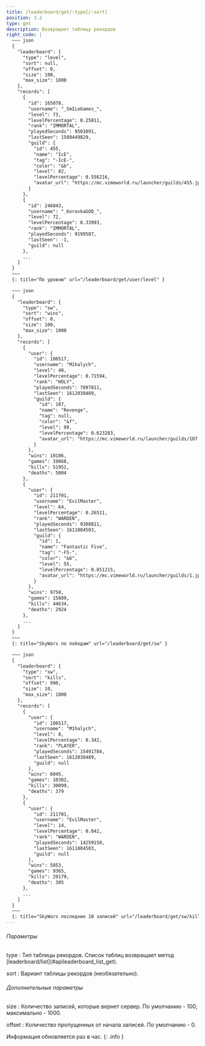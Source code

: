 ```yaml
---
title: /leaderboard/get/:type[/:sort]
position: 3.2
type: get
description: Возвращает таблицу рекордов
right_code: |
  ~~~ json
  {
    "leaderboard": {
      "type": "level",
      "sort": null,
      "offset": 0,
      "size": 100,
      "max_size": 1000
    },
    "records": [
      {
        "id": 165070,
        "username": "_SmILeGames_",
        "level": 73,
        "levelPercentage": 0.25811,
        "rank": "IMMORTAL",
        "playedSeconds": 9501091,
        "lastSeen": 1580449829,
        "guild": {
          "id": 455,
          "name": "IcE",
          "tag": "-IcE-",
          "color": "&b",
          "level": 82,
          "levelPercentage": 0.556216,
          "avatar_url": "https://mc.vimeworld.ru/launcher/guilds/455.jpg"
        }
      },
      {
        "id": 246843,
        "username": "_KorovkaGOD_",
        "level": 72,
        "levelPercentage": 0.33993,
        "rank": "IMMORTAL",
        "playedSeconds": 9199587,
        "lastSeen": -1,
        "guild": null
      },
      ...
    ]
  }
  ~~~
  {: title="По уровню" url="/leaderboard/get/user/level" }

  ~~~ json
  {
    "leaderboard": {
      "type": "sw",
      "sort": "wins",
      "offset": 0,
      "size": 100,
      "max_size": 1000
    },
    "records": [
      {
        "user": {
          "id": 186517,
          "username": "M1halych",
          "level": 40,
          "levelPercentage": 0.71594,
          "rank": "HOLY",
          "playedSeconds": 7897811,
          "lastSeen": 1612038489,
          "guild": {
            "id": 107,
            "name": "Revenge",
            "tag": null,
            "color": "&f",
            "level": 99,
            "levelPercentage": 0.623283,
            "avatar_url": "https://mc.vimeworld.ru/launcher/guilds/107.png"
          }
        },
        "wins": 10186,
        "games": 19068,
        "kills": 51951,
        "deaths": 5004
      },
      {
        "user": {
          "id": 211701,
          "username": "EvilMaster",
          "level": 64,
          "levelPercentage": 0.26511,
          "rank": "WARDEN",
          "playedSeconds": 9308811,
          "lastSeen": 1611804503,
          "guild": {
            "id": 1,
            "name": "Fantastic Five",
            "tag": "-F5-",
            "color": "&6",
            "level": 55,
            "levelPercentage": 0.851215,
            "avatar_url": "https://mc.vimeworld.ru/launcher/guilds/1.jpg?t=1601541785"
          }
        },
        "wins": 9758,
        "games": 15889,
        "kills": 44634,
        "deaths": 2924
      },
      ...
    ]
  }
  ~~~
  {: title="SkyWars по победам" url="/leaderboard/get/sw" }

  ~~~ json
  {
    "leaderboard": {
      "type": "sw",
      "sort": "kills",
      "offset": 990,
      "size": 10,
      "max_size": 1000
    },
    "records": [
      {
        "user": {
          "id": 186517,
          "username": "M1halych",
          "level": 8,
          "levelPercentage": 0.342,
          "rank": "PLAYER",
          "playedSeconds": 15491784,
          "lastSeen": 1612038489,
          "guild": null
        },
        "wins": 6045,
        "games": 10302,
        "kills": 30099,
        "deaths": 379
      },
      {
        "user": {
          "id": 211701,
          "username": "EvilMaster",
          "level": 14,
          "levelPercentage": 0.042,
          "rank": "WARDEN",
          "playedSeconds": 14259150,
          "lastSeen": 1611804503,
          "guild": null
        },
        "wins": 5853,
        "games": 9365,
        "kills": 29179,
        "deaths": 305
      },
      ...
    ]
  }
  ~~~
  {: title="SkyWars последние 10 записей" url="/leaderboard/get/sw/kills?size=10&offset=990" }
---
```


<h6>Параметры</h6>
type
: Тип таблицы рекордов. Список таблиц возвращает метод [leaderboard/list](#apileaderboard_list_get).

sort
: Вариант таблицы рекордов (необязательно).

<h6>Дополнительные параметры</h6>
size
: Количество записей, которые вернет сервер. По умолчанию - 100, максимально - 1000.

offset
: Количество пропущенных от начала записей. По умолчанию - 0.

Информация обновляется раз в час.
{: .info }
